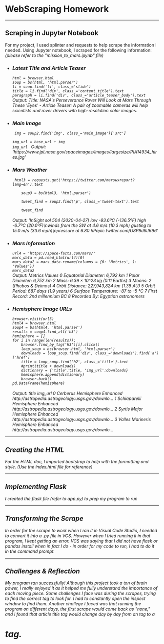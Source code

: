 <h1> WebScraping Homework </h1>
<hr>
<body>
	<h2>Scraping in Jupyter Notebook</h2>
<p>
For my project, I used splinter and requests to help scrape the information I needed. 
Using Jupyter notebook, I scraped for the following information: 
<br>
<em>(please refer to the "mission_to_mars.ipynb" file)<em>
<ul>
<li><h3>Latest Title and Article Teaser </h3>
<code>html = browser.html
soup = bs(html, 'html.parser')
li = soup.find('li', class_='slide')
title = li.find('div', class_='content_title').text
paragraph = li.find('div', class_='article_teaser_body').text</code><br>
Output: Title: NASA's Perseverance Rover Will Look at Mars Through These 'Eyes' - Article Teaser:
A pair of zoomable cameras will help scientists and rover drivers with high-resolution color images.
<br>
<li><h3>Main Image</h3>
	<code> img = soup2.find('img', class_='main_image')['src']     
	<br>img_url = base_url + img </ br>
img_url </code> 
Output: 'https://www.jpl.nasa.gov/spaceimages/images/largesize/PIA14934_hires.jpg'
<br>
<li><h3>Mars Weather</h3>
	<code> html3 = requests.get('https://twitter.com/marswxreport?lang=en').text <br>
	soup3 = bs(html3, 'html.parser') <br>
	tweet_find = soup3.find('p', class_='tweet-text').text <br>
	tweet_find</code> <br>
<br>
Output: 'InSight sol 504 (2020-04-27) low -93.6ºC (-136.5ºF) high -6.7ºC (20.0ºF)\nwinds from the SW at 4.6 m/s (10.3 mph) gusting to 15.0 m/s (33.6 mph)\npressure at 6.80 hPapic.twitter.com/U8P9d9J696'
<br>
<li><h3>Mars Information</h3>
<code>url4 = 'https://space-facts.com/mars/'
mars_data = pd.read_html(url4)[0]
mars_data2 = mars_data.rename(columns = {0: 'Metrics', 1: 'Values'})
mars_data2</code><br>
Output: Metrics	Values
0	Equatorial Diameter:	6,792 km
1	Polar Diameter:	6,752 km
2	Mass:	6.39 × 10^23 kg (0.11 Earths)
3	Moons:	2 (Phobos & Deimos)
4	Orbit Distance:	227,943,824 km (1.38 AU)
5	Orbit Period:	687 days (1.9 years)
6	Surface Temperature:	-87 to -5 °C
7	First Record:	2nd millennium BC
8	Recorded By:	Egyptian astronomers
<br>
<li><h3>Hemisphere Image URLs</h3>
<code>browser.visit(url5)
html4 = browser.html
soup4 = bs(html4, 'html.parser')
results = soup4.find_all('h3')
hemisphere = []
for i in range(len(results)):
    browser.find_by_tag('h3')[i].click()
    loop_soup = bs(browser.html, 'html.parser')
    downloads = loop_soup.find('div', class_='downloads').find('a')['href']
    title = loop_soup.find('h2', class_='title').text
    #print(title + downloads)
    dictionary = {'title':title, 'img_url':downloads}
    hemisphere.append(dictionary)
    browser.back()
pd.DataFrame(hemisphere)</code><br>
<br>
Output: 	title	img_url
0	Cerberus Hemisphere Enhanced	http://astropedia.astrogeology.usgs.gov/downlo...
1	Schiaparelli Hemisphere Enhanced	http://astropedia.astrogeology.usgs.gov/downlo...
2	Syrtis Major Hemisphere Enhanced	http://astropedia.astrogeology.usgs.gov/downlo...
3	Valles Marineris Hemisphere Enhanced	http://astropedia.astrogeology.usgs.gov/downlo...
	</li> </ul></p>
<hr>
<h2>Creating the HTML</h2>
<p>For the HTML doc, I imported bootstrap to help with the formatting and style. <em> (Use the index.html file for reference) <em> <p>
<hr>
	<h2>Implementing Flask</h2>
	<p>I created the flask file (refer to app.py) to prep my program to run<p>
<hr>
	<h2>Transforming the Scrape</h2>
	<p>In order for the scrape to work when I ran it in Visual Code Studio, I needed to convert it into a .py file in VCS. However when I tried running it in that program, I kept getting an error. VCS was saying that I did not have flask or pandas install when in fact I do - in order for my code to run, I had to do it in the command prompt. <P>
<hr>
		<h2>Challenges & Reflection</h2>
		<p>My program ran successfully! Although this project took a ton of brain power, I really enjoyed it as it helped me fully understand the importance of each moving piece. Some challenges I face was during the scrapes, trying to find the correct tag to look for. I had to constantly open the inspect window to find them. Another challege I faced was that running the program on different days, the first scrape would come back as "none," and I found that article title tag would change day by day from an <a> tag to a <h1> tag. 

